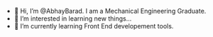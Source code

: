 - 👋 Hi, I’m @AbhayBarad. I am a Mechanical Engineering Graduate.
- 👀 I’m interested in learning new things...
- 🌱 I’m currently learning Front End developement tools.

<!---
AbhayBarad/AbhayBarad is a ✨ special ✨ repository because its `README.md` (this file) appears on your GitHub profile.
You can click the Preview link to take a look at your changes.
--->
